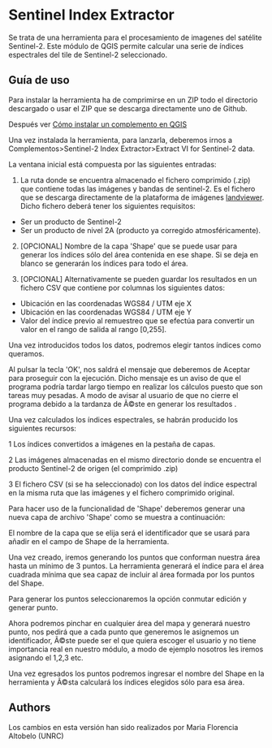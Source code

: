 # Sentinel Index Extractor
Se trata de una herramienta para el procesamiento de imagenes del satélite Sentinel-2. Este módulo de QGIS permite calcular una serie de índices espectrales del tile de Sentinel-2 seleccionado.

## Guía de uso
Para instalar la herramienta ha de comprimirse en un ZIP todo el directorio descargado o usar el ZIP que se descarga directamente uno de Github. 

Después ver [Cómo instalar un complemento en QGIS](https://docs.qgis.org/2.18/es/docs/training_manual/qgis_plugins/fetching_plugins.html)

Una vez instalada la herramienta, para lanzarla, deberemos irnos a Complementos>Sentinel-2 Index Extractor>Extract VI for Sentinel-2 data.

La ventana inicial está compuesta por las siguientes entradas:

1. La ruta donde se encuentra almacenado el fichero comprimido (.zip) que contiene todas las imágenes y bandas de sentinel-2. Es el fichero que se descarga directamente de la plataforma de imágenes [landviewer](https://eos.com/landviewer/). Dicho fichero deberá tener los siguientes requisitos:
  * Ser un producto de Sentinel-2
  * Ser un producto de nivel 2A (producto ya corregido atmosféricamente).

2. [OPCIONAL] Nombre de la capa 'Shape' que se puede usar para generar los índices sólo del área contenida en ese shape. Si se deja en blanco se generarán los índices para todo el área.

3. [OPCIONAL] Alternativamente se pueden guardar los resultados en un fichero CSV que contiene por columnas los siguientes datos:
* Ubicación en las coordenadas WGS84 / UTM eje X
* Ubicación en las coordenadas WGS84 / UTM eje Y
* Valor del índice previo al remuestreo que se efectúa para convertir un valor en el rango de salida al rango [0,255].

Una vez introducidos todos los datos, podremos elegir tantos índices como queramos.

Al pulsar la tecla 'OK', nos saldrá el mensaje que deberemos de Aceptar para proseguir con la ejecución. Dicho mensaje es un aviso de que el programa podría tardar largo tiempo en realizar los cálculos puesto que son tareas muy pesadas. A modo de avisar al usuario de que no cierre el programa debido a la tardanza de Ã©ste en generar los resultados .

Una vez calculados los índices espectrales, se habrán producido los siguientes recursos:

1 Los índices convertidos a imágenes en la pestaña de capas. 

2 Las imágenes almacenadas en el mismo directorio donde se encuentra el producto Sentinel-2 de origen (el comprimido .zip)

3
 El fichero CSV (si se ha seleccionado) con los datos del índice espectral en la misma ruta que las imágenes y el fichero comprimido original.

Para hacer uso de la funcionalidad de 'Shape' deberemos generar una nueva capa de archivo 'Shape' como se muestra a continuación:

El nombre de la capa que se elija será el identificador que se usará para añadir en el campo de Shape de la herramienta.

Una vez creado, iremos generando los puntos que conforman nuestra área hasta un mínimo de 3 puntos. La herramienta generará el índice para el área cuadrada mínima que sea capaz de incluir al área formada por los puntos del Shape.

Para generar los puntos seleccionaremos la opción conmutar edición y generar punto.

Ahora podremos pinchar en cualquier área del mapa y generará nuestro punto, nos pedirá que a cada punto que generemos le asignemos un identificador, Ã©ste puede ser el que quiera escoger el usuario y no tiene importancia real en nuestro módulo, a modo de ejemplo nosotros les iremos asignando el 1,2,3 etc.

Una vez egresados los puntos podremos ingresar el nombre del Shape en la herramienta y Ã©sta calculará los índices elegidos sólo para esa área.

## Authors
Los cambios en esta versión han sido realizados por Maria Florencia Altobelo (UNRC)
